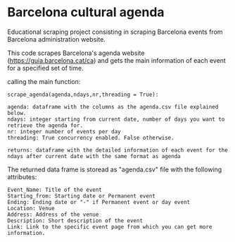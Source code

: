 # Barcelona cultural agenda

Educational scraping project consisting in scraping Barcelona events from Barcelona administration website.

This code scrapes Barcelona's agenda website (https://guia.barcelona.cat/ca) and gets the main information of each event for a specified set of time.

calling the main function:

    scrape_agenda(agenda,ndays,nr,threading = True):

    agenda: dataframe with the columns as the agenda.csv file explained below.
    ndays: integer starting from current date, number of days you want to retrieve the agenda for.
    nr: integer number of events per day
    threading: True concurrency enabled. False otherwise.

    returns: dataframe with the detailed information of each event for the ndays after current date with the same format as agenda

The returned data frame is storead as "agenda.csv" file with the following attributes:

    Event_Name: Title of the event
    Starting_from: Starting date or Permanent event
    Ending: Ending date or "-" if Permanent event or day event
    Location: Venue
    Address: Address of the venue
    Description: Short description of the event
    Link: Link to the specific event page from which you can get more information.

